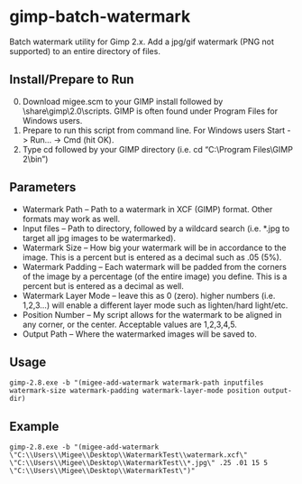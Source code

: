 # gimp-batch-watermark
Batch watermark utility for Gimp 2.x. Add a jpg/gif watermark (PNG not supported) to an entire directory of files.

Install/Prepare to Run
-------

0. Download migee.scm to your GIMP install followed by \share\gimp\2.0\scripts. GIMP is often found under Program Files for Windows users.
0. Prepare to run this script from command line. For Windows users Start -> Run… -> Cmd (hit OK).
0. Type cd followed by your GIMP directory (i.e. cd “C:\Program Files\GIMP 2\bin”)

Parameters
-----
* Watermark Path – Path to a watermark in XCF (GIMP) format. Other formats may work as well.
* Input files – Path to directory, followed by a wildcard search (i.e. *.jpg to target all jpg images to be watermarked).
* Watermark Size – How big your watermark will be in accordance to the image. This is a percent but is entered as a decimal such as .05 (5%).
* Watermark Padding – Each watermark will be padded from the corners of the image by a percentage (of the entire image) you define. This is a percent but is entered as a decimal as well.
* Watermark Layer Mode – leave this as 0 (zero). higher numbers (i.e. 1,2,3…) will enable a different layer mode such as lighten/hard light/etc.
* Position Number – My script allows for the watermark to be aligned in any corner, or the center. Acceptable values are 1,2,3,4,5.
* Output Path – Where the watermarked images will be saved to.

Usage
-----

```
gimp-2.8.exe -b "(migee-add-watermark watermark-path inputfiles watermark-size watermark-padding watermark-layer-mode position output-dir)
```

Example
-----
```
gimp-2.8.exe -b "(migee-add-watermark \"C:\\Users\\Migee\\Desktop\\WatermarkTest\\watermark.xcf\" \"C:\\Users\\Migee\\Desktop\\WatermarkTest\\*.jpg\" .25 .01 15 5 \"C:\\Users\\Migee\\Desktop\\WatermarkTest\")"
```
